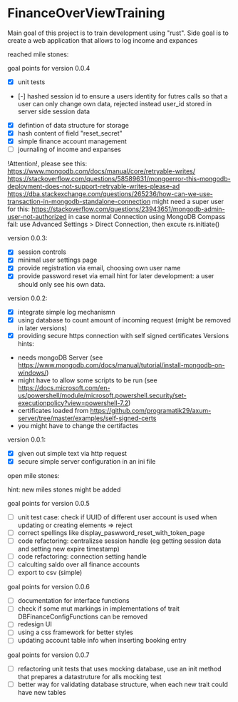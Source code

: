 # FinanceOverViewTraining
Main goal of this project is to train development using "rust". Side goal is to create a web application that allows to log income and expances

reached mile stones:

goal points for version 0.0.4
- [x] unit tests
- [-] hashed session id to ensure a users identity for futres calls so that a user can only change own data, rejected instead user_id stored in server side session data
- [x] defintion of data structure for storage
- [x] hash content of field "reset_secret"
- [x] simple finance account management
- [ ] journaling of income and expanses

!Attention!, please see this:
https://www.mongodb.com/docs/manual/core/retryable-writes/
https://stackoverflow.com/questions/58589631/mongoerror-this-mongodb-deployment-does-not-support-retryable-writes-please-ad
https://dba.stackexchange.com/questions/265236/how-can-we-use-transaction-in-mongodb-standalone-connection
might need a super user for this: https://stackoverflow.com/questions/23943651/mongodb-admin-user-not-authorized
in case normal Connection using MongoDB Compass fail: use Advanced Settings > Direct Connection, then excute rs.initiate()

version 0.0.3:
- [x] session controls
- [x] minimal user settings page
- [x] provide registration via email, choosing own user name
- [x] provide password reset via email
hint for later development: a user should only see his own data.

version 0.0.2:
- [x] integrate simple log mechanismn
- [x] using database to count amount of incoming request (might be removed in later versions)
- [x] providing secure https connection with self signed certificates
Versions hints:
* needs mongoDB Server (see https://www.mongodb.com/docs/manual/tutorial/install-mongodb-on-windows/)
* might have to allow some scripts to be run (see https://docs.microsoft.com/en-us/powershell/module/microsoft.powershell.security/set-executionpolicy?view=powershell-7.2) 
* certificates loaded from https://github.com/programatik29/axum-server/tree/master/examples/self-signed-certs
* you might have to change the certifactes

version 0.0.1:
- [x] given out simple text via http request
- [x] secure simple server configuration in an ini file

open mile stones:

hint: new miles stones might be added

goal points for version 0.0.5
- [ ] unit test case: check if UUID of different user account is used when updating or creating elements => reject
- [ ] correct spellings like display_paswword_reset_with_token_page
- [ ] code refactoring: centralizse session handle (eg getting session data and setting new expire timestamp)
- [ ] code refactoring: connection setting handle
- [ ] calculting saldo over all finance accounts
- [ ] export to csv (simple)

goal points for version 0.0.6
- [ ] documentation for interface functions
- [ ] check if some mut markings in implementations of trait DBFinanceConfigFunctions can be removed
- [ ] redesign UI
- [ ] using a css framework for better styles
- [ ] updating account table info when inserting booking entry

goal points for version 0.0.7
- [ ] refactoring unit tests that uses mocking database, use an init method that prepares a datastruture for alls mocking test
- [ ] better way for validating database structure, when each new trait could have new tables